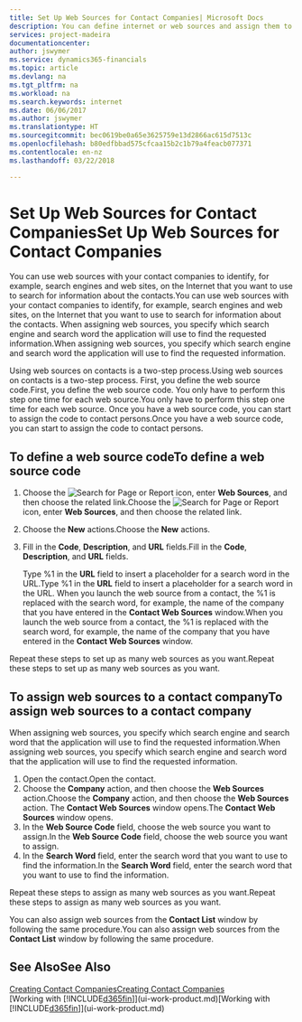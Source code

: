 ```yaml
---
title: Set Up Web Sources for Contact Companies| Microsoft Docs
description: You can define internet or web sources and assign them to a contact company to help identify how you want to search for information about your contacts.
services: project-madeira
documentationcenter: 
author: jswymer
ms.service: dynamics365-financials
ms.topic: article
ms.devlang: na
ms.tgt_pltfrm: na
ms.workload: na
ms.search.keywords: internet
ms.date: 06/06/2017
ms.author: jswymer
ms.translationtype: HT
ms.sourcegitcommit: bec0619be0a65e3625759e13d2866ac615d7513c
ms.openlocfilehash: b80edfbbad575cfcaa15b2c1b79a4feacb077371
ms.contentlocale: en-nz
ms.lasthandoff: 03/22/2018

---
```

# <a name="set-up-web-sources-for-contact-companies"></a><span data-ttu-id="a0df5-103">Set Up Web Sources for Contact Companies</span><span class="sxs-lookup"><span data-stu-id="a0df5-103">Set Up Web Sources for Contact Companies</span></span>
<span data-ttu-id="a0df5-104">You can use web sources with your contact companies to identify, for example, search engines and web sites, on the Internet that you want to use to search for information about the contacts.</span><span class="sxs-lookup"><span data-stu-id="a0df5-104">You can use web sources with your contact companies to identify, for example, search engines and web sites, on the Internet that you want to use to search for information about the contacts.</span></span> <span data-ttu-id="a0df5-105">When assigning web sources, you specify which search engine and search word the application will use to find the requested information.</span><span class="sxs-lookup"><span data-stu-id="a0df5-105">When assigning web sources, you specify which search engine and search word the application will use to find the requested information.</span></span>

<span data-ttu-id="a0df5-106">Using web sources on contacts is a two-step process.</span><span class="sxs-lookup"><span data-stu-id="a0df5-106">Using web sources on contacts is a two-step process.</span></span> <span data-ttu-id="a0df5-107">First, you define the web source code.</span><span class="sxs-lookup"><span data-stu-id="a0df5-107">First, you define the web source code.</span></span> <span data-ttu-id="a0df5-108">You only have to perform this step one time for each web source.</span><span class="sxs-lookup"><span data-stu-id="a0df5-108">You only have to perform this step one time for each web source.</span></span> <span data-ttu-id="a0df5-109">Once you have a web source code, you can start to assign the code to contact persons.</span><span class="sxs-lookup"><span data-stu-id="a0df5-109">Once you have a web source code, you can start to assign the code to contact persons.</span></span>

## <a name="to-define-a-web-source-code"></a><span data-ttu-id="a0df5-110">To define a web source code</span><span class="sxs-lookup"><span data-stu-id="a0df5-110">To define a web source code</span></span>
1. <span data-ttu-id="a0df5-111">Choose the ![Search for Page or Report](media/ui-search/search_small.png "Search for Page or Report icon") icon, enter **Web Sources**, and then choose the related link.</span><span class="sxs-lookup"><span data-stu-id="a0df5-111">Choose the ![Search for Page or Report](media/ui-search/search_small.png "Search for Page or Report icon") icon, enter **Web Sources**, and then choose the related link.</span></span>
2. <span data-ttu-id="a0df5-112">Choose the **New** actions.</span><span class="sxs-lookup"><span data-stu-id="a0df5-112">Choose the **New** actions.</span></span>
3. <span data-ttu-id="a0df5-113">Fill in the **Code**, **Description**, and **URL** fields.</span><span class="sxs-lookup"><span data-stu-id="a0df5-113">Fill in the **Code**, **Description**, and **URL** fields.</span></span>

    <span data-ttu-id="a0df5-114">Type %1 in the **URL** field to insert a placeholder for a search word in the URL.</span><span class="sxs-lookup"><span data-stu-id="a0df5-114">Type %1 in the **URL** field to insert a placeholder for a search word in the URL.</span></span> <span data-ttu-id="a0df5-115">When you launch the web source from a contact, the %1 is replaced with the search word, for example, the name of the company that you have entered in the **Contact Web Sources** window.</span><span class="sxs-lookup"><span data-stu-id="a0df5-115">When you launch the web source from a contact, the %1 is replaced with the search word, for example, the name of the company that you have entered in the **Contact Web Sources** window.</span></span>

<span data-ttu-id="a0df5-116">Repeat these steps to set up as many web sources as you want.</span><span class="sxs-lookup"><span data-stu-id="a0df5-116">Repeat these steps to set up as many web sources as you want.</span></span>

## <a name="to-assign-web-sources-to-a-contact-company"></a><span data-ttu-id="a0df5-117">To assign web sources to a contact company</span><span class="sxs-lookup"><span data-stu-id="a0df5-117">To assign web sources to a contact company</span></span>
<span data-ttu-id="a0df5-118">When assigning web sources, you specify which search engine and search word that the application will use to find the requested information.</span><span class="sxs-lookup"><span data-stu-id="a0df5-118">When assigning web sources, you specify which search engine and search word that the application will use to find the requested information.</span></span>

1. <span data-ttu-id="a0df5-119">Open the contact.</span><span class="sxs-lookup"><span data-stu-id="a0df5-119">Open the contact.</span></span>
2. <span data-ttu-id="a0df5-120">Choose the **Company** action, and then choose the **Web Sources** action.</span><span class="sxs-lookup"><span data-stu-id="a0df5-120">Choose the **Company** action, and then choose the **Web Sources** action.</span></span> <span data-ttu-id="a0df5-121">The **Contact Web Sources** window opens.</span><span class="sxs-lookup"><span data-stu-id="a0df5-121">The **Contact Web Sources** window opens.</span></span>
3. <span data-ttu-id="a0df5-122">In the **Web Source Code** field, choose the web source you want to assign.</span><span class="sxs-lookup"><span data-stu-id="a0df5-122">In the **Web Source Code** field, choose the web source you want to assign.</span></span>
4. <span data-ttu-id="a0df5-123">In the **Search Word** field, enter the search word that you want to use to find the information.</span><span class="sxs-lookup"><span data-stu-id="a0df5-123">In the **Search Word** field, enter the search word that you want to use to find the information.</span></span>

<span data-ttu-id="a0df5-124">Repeat these steps to assign as many web sources as you want.</span><span class="sxs-lookup"><span data-stu-id="a0df5-124">Repeat these steps to assign as many web sources as you want.</span></span>

<span data-ttu-id="a0df5-125">You can also assign web sources from the **Contact List** window by following the same procedure.</span><span class="sxs-lookup"><span data-stu-id="a0df5-125">You can also assign web sources from the **Contact List** window by following the same procedure.</span></span>

## <a name="see-also"></a><span data-ttu-id="a0df5-126">See Also</span><span class="sxs-lookup"><span data-stu-id="a0df5-126">See Also</span></span>
[<span data-ttu-id="a0df5-127">Creating Contact Companies</span><span class="sxs-lookup"><span data-stu-id="a0df5-127">Creating Contact Companies</span></span>](marketing-create-contact-companies.md)  
<span data-ttu-id="a0df5-128">[Working with [!INCLUDE[d365fin](includes/d365fin_md.md)]](ui-work-product.md)</span><span class="sxs-lookup"><span data-stu-id="a0df5-128">[Working with [!INCLUDE[d365fin](includes/d365fin_md.md)]](ui-work-product.md)</span></span>

